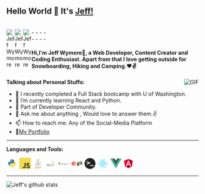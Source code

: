 ## Hello World 👋 It's [Jeff!](https://yardboy2401.github.io/portfolio-reactjs-wymore/)

<br/>
- - - -

<a href="https://www.linkedin.com/in/jeff-wymore-jw78/">
<img align="left" alt="Jeff Wymore" width="22px" src="https://cdn.jsdelivr.net/npm/simple-icons@v3/icons/linkedin.svg" />
</a>
<a href="https://www.instagram.com/jeffwymore/">
<img align="left" alt="Jeff Wymore" width="22px" src="https://cdn.jsdelivr.net/npm/simple-icons@v3/icons/instagram.svg" />
</a>
<a href="mailto:jeffwymore78@gmail.com?subject=Contact JW">
<img align="left" alt="Jeff Wymore" width="22px" src="https://cdn.jsdelivr.net/npm/simple-icons@v3/icons/gmail.svg" />
</a>
<br />
- - - -
<br />

#### Hi,I'm Jeff Wymore🙌, a Web Developer, Content Creator and Coding Enthusiast. Apart from that I love getting outside for Snowboarding, Hiking and Camping.❤✌


<img align="right" alt="GIF" src="https://media.giphy.com/media/USV0ym3bVWQJJmNu3N/giphy.gif" />


**Talking about Personal Stuffs:**

- 🔭 I recently completed a Full Stack bootcamp with U of Washington.
- 🌱 I’m currently learning React and Python.
- 👯 Part of Developer Community.
- 💬 Ask me about anything , Would love to answer them.✌
- 📫 How to reach me: Any of the Social-Media Platform 
- 📝[My Portfolio](https://yardboy2401.github.io/portfolio-reactjs-wymore/)

- - - -

**Languages and Tools:**


<code><img height="30" src="https://raw.githubusercontent.com/github/explore/80688e429a7d4ef2fca1e82350fe8e3517d3494d/topics/python/python.png"></code>
<code><img height="30" src="https://raw.githubusercontent.com/github/explore/80688e429a7d4ef2fca1e82350fe8e3517d3494d/topics/javascript/javascript.png"></code>
<code><img height="30" src="https://raw.githubusercontent.com/github/explore/80688e429a7d4ef2fca1e82350fe8e3517d3494d/topics/java/java.png"></code>
<code><img height="30" src="https://raw.githubusercontent.com/github/explore/80688e429a7d4ef2fca1e82350fe8e3517d3494d/topics/mysql/mysql.png"></code>
<code><img height="30" src="https://raw.githubusercontent.com/github/explore/80688e429a7d4ef2fca1e82350fe8e3517d3494d/topics/mongodb/mongodb.png"></code>
<code><img height="30" src="https://raw.githubusercontent.com/github/explore/80688e429a7d4ef2fca1e82350fe8e3517d3494d/topics/git/git.png"></code>
<code><img height="30" src="https://raw.githubusercontent.com/github/explore/80688e429a7d4ef2fca1e82350fe8e3517d3494d/topics/terminal/terminal.png"></code>
<code><img height="30" src="https://raw.githubusercontent.com/github/explore/80688e429a7d4ef2fca1e82350fe8e3517d3494d/topics/react/react.png"></code>
<code><img height="30" src="https://raw.githubusercontent.com/github/explore/80688e429a7d4ef2fca1e82350fe8e3517d3494d/topics/vue/vue.png"></code>
<code><img height="30" src="https://raw.githubusercontent.com/github/explore/80688e429a7d4ef2fca1e82350fe8e3517d3494d/topics/angular/angular.png"></code>
- - - -
![Jeff's github stats](https://github-readme-stats.vercel.app/api?username=yardboy2401&show_icons=true&hide_border=true)
